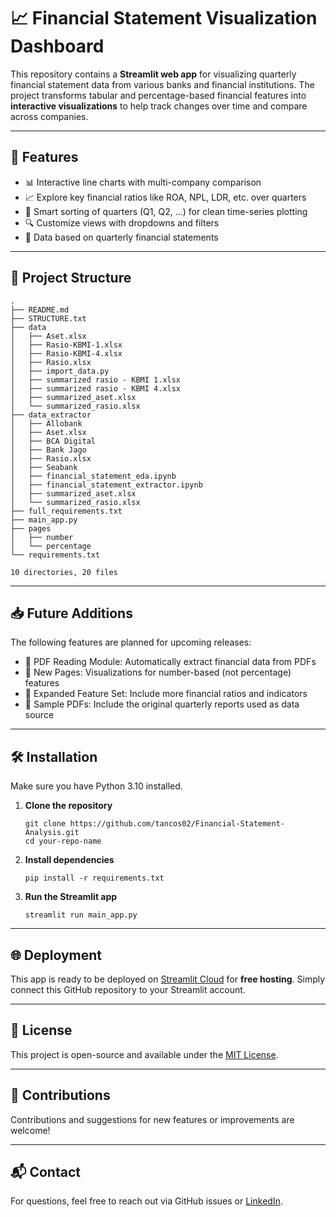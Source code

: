 # 📈 Financial Statement Visualization Dashboard

This repository contains a **Streamlit web app** for visualizing quarterly financial statement data from various banks and financial institutions. The project transforms tabular and percentage-based financial features into **interactive visualizations** to help track changes over time and compare across companies.

---

## 🚀 Features

- 📊 Interactive line charts with multi-company comparison  
- 📈 Explore key financial ratios like ROA, NPL, LDR, etc. over quarters  
- 🧠 Smart sorting of quarters (Q1, Q2, ...) for clean time-series plotting  
- 🔍 Customize views with dropdowns and filters  
- 📅 Data based on quarterly financial statements  

---

## 📂 Project Structure

<!-- START STRUCTURE -->
```
.
├── README.md
├── STRUCTURE.txt
├── data
│   ├── Aset.xlsx
│   ├── Rasio-KBMI-1.xlsx
│   ├── Rasio-KBMI-4.xlsx
│   ├── Rasio.xlsx
│   ├── import_data.py
│   ├── summarized rasio - KBMI 1.xlsx
│   ├── summarized rasio - KBMI 4.xlsx
│   ├── summarized_aset.xlsx
│   └── summarized_rasio.xlsx
├── data_extractor
│   ├── Allobank
│   ├── Aset.xlsx
│   ├── BCA Digital
│   ├── Bank Jago
│   ├── Rasio.xlsx
│   ├── Seabank
│   ├── financial_statement_eda.ipynb
│   ├── financial_statement_extractor.ipynb
│   ├── summarized_aset.xlsx
│   └── summarized_rasio.xlsx
├── full_requirements.txt
├── main_app.py
├── pages
│   ├── number
│   └── percentage
└── requirements.txt

10 directories, 20 files
```
<!-- END STRUCTURE -->

---

## 📥 Future Additions

The following features are planned for upcoming releases:

- 📄 PDF Reading Module: Automatically extract financial data from PDFs  
- 🔢 New Pages: Visualizations for number-based (not percentage) features  
- 🧾 Expanded Feature Set: Include more financial ratios and indicators  
- 📁 Sample PDFs: Include the original quarterly reports used as data source  

---

## 🛠 Installation

Make sure you have Python 3.10 installed.

1. **Clone the repository**
   ```
   git clone https://github.com/tancos02/Financial-Statement-Analysis.git
   cd your-repo-name
   ```

2. **Install dependencies**
   ```
   pip install -r requirements.txt
   ```

3. **Run the Streamlit app**
   ```
   streamlit run main_app.py
   ```

---

## 🌐 Deployment

This app is ready to be deployed on [Streamlit Cloud](https://streamlit.io/cloud) for **free hosting**. Simply connect this GitHub repository to your Streamlit account.

---

## 📄 License

This project is open-source and available under the [MIT License](LICENSE).

---

## 🤝 Contributions

Contributions and suggestions for new features or improvements are welcome!

---

## 📬 Contact

For questions, feel free to reach out via GitHub issues or [LinkedIn](https://www.linkedin.com/in/paulussiahaan02/).
